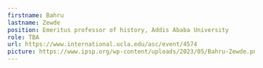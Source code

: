 ```yaml
---
firstname: Bahru
lastname: Zewde
position: Emeritus professor of history, Addis Ababa University
role: TBA
url: https://www.international.ucla.edu/asc/event/4574
picture: https://www.ipsp.org/wp-content/uploads/2023/05/Bahru-Zewde.png
---
```

